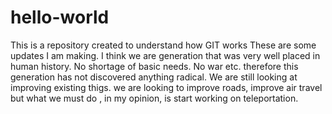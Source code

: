 # hello-world
This is a repository created to understand how GIT works
These are some updates I am making. I think we are generation that was very well placed in human history. No shortage of basic needs. No war etc. therefore this generation has not discovered anything radical. We are still looking at improving existing thigs. we are looking to improve roads, improve air travel but what we must do , in my opinion, is start working on teleportation. 

